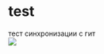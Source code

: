 # test
тест синхронизации с гит  
![](https://sun1-47.userapi.com/impg/CJ87B-gqWupL8T0EFzW9DGPlsozKQJk8-pM_-w/DUHizQT3cX4.jpg?size=720x960&quality=95&sign=3cc6aed333bda3dae11bcca9dca5feb8&type=album)
